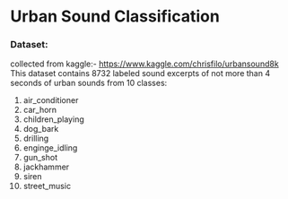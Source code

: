 # Urban Sound Classification

### Dataset:
collected from kaggle:- https://www.kaggle.com/chrisfilo/urbansound8k
This dataset contains 8732 labeled sound excerpts of not more than 4 seconds of urban sounds from 10 classes: 
1. air_conditioner
2. car_horn
3. children_playing
4. dog_bark
5. drilling
6. enginge_idling
7. gun_shot
8. jackhammer
9. siren
10. street_music

